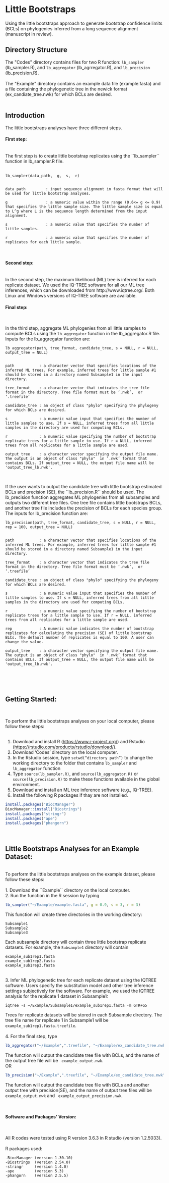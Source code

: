 # Little Bootstraps 
Using the little bootstraps approach to generate bootstrap confidence limits (BCLs) on phylogenies inferred from a long sequence alignment (manuscript in review).
<br />

## Directory Structure 
The "Codes" directory contains files for two R function: ``lb_sampler`` (lb_sampler.R), and ``lb_aggregator`` (lb_agrregator.R), and ``lb_precision`` (lb_precision.R). <br />
<br />
The "Example" directory contains an example data file (example.fasta) and a file containing the phylogenetic tree in the newick format (ex_candiate_tree.nwk) for which BCLs are desired. <br />
<br />

## Introduction
The little bootstraps analyses have three different steps. 
<br />
#### First step: 
<br />
The first step is to create little bootstrap replicates using the ``lb_sampler``  function in lb_sampler.R file. <br /><br /> 

```
lb_sampler(data_path,  g,  s,  r)


data_path         : input sequence alignment in fasta format that will be used for little bootstrap analyses. 

g                 : a numeric value within the range (0.6<= g <= 0.9) that specifies the little sample size. The little sample size is equal to L^g where L is the sequence length determined from the input alignment.  

s                 : a numeric value that specifies the number of little samples. 

r                 : a numeric value that specifies the number of replicates for each little sample.
```
<br />

#### Second step:

<br />
In the second step, the maximum likelihood (ML) tree is inferred for each replicate dataset. We used the IQ-TREE software for all our ML tree inferences, which can be downloaded from http://www.iqtree.org/. Both Linux and Windows versions of IQ-TREE software are available. 

<br />

#### Final step:

<br />

In the third step, aggregate ML phylogenies from all little samples to compute BCLs using the ``lb_aggregator``  function in the lb_aggregator.R file.  Inputs for the lb_aggregator function are:

```
lb_aggregator(path, tree_format, candidate_tree, s = NULL, r = NULL, output_tree = NULL)


path           : a character vector that specifies locations of the inferred ML trees. For example, inferred trees for little sample #1 should be stored in a directory named Subsample1 in the input directory.

tree_format    : a character vector that indicates the tree file format in the directory. Tree file format must be ‘.nwk’,  or ‘.treefile’

candidate_tree : an object of class "phylo" specifying the phylogeny for which BCLs are desired. 

s              : a numeric value input that specifies the number of little samples to use. If s = NULL, inferred trees from all little samples in the directory are used for computing BCLs. 

r              : a numeric value specifying the number of bootstrap replicate trees for a little sample to use. If r = NULL, inferred trees from all replicates for a little sample are used. 

output_tree    : a character vector specifying the output file name. The output is an object of class "phylo"  in ‘.nwk’ format that contains BCLs. If output_tree = NULL, the output file name will be 'output_tree_lb.nwk'.


```
<br />
If the user wants to output the candidate tree with little bootstrap estimated BCLs and precision (SE), the ``lb_precision.R`` should be used. The lb_precision function aggregates ML phylogenies from all subsamples and outputs two different tree files. One tree file contains little bootstraps BCLs, and another tree file includes the precision of BCLs for each species group. The inputs for lb_precision function are:

```
lb_precision(path, tree_format, candidate_tree, s = NULL, r = NULL, rep = 100, output_tree = NULL)


path           : a character vector that specifies locations of the inferred ML trees. For example, inferred trees for little sample #1 should be stored in a directory named Subsample1 in the input directory.

tree_format    : a character vector that indicates the tree file format in the directory. Tree file format must be ‘.nwk’,  or ‘.treefile’

candidate_tree : an object of class "phylo" specifying the phylogeny for which BCLs are desired. 

s              : a numeric value input that specifies the number of little samples to use. If s = NULL, inferred trees from all little samples in the directory are used for computing BCLs. 

r              : a numeric value specifying the number of bootstrap replicate trees for a little sample to use. If r = NULL, inferred trees from all replicates for a little sample are used. 

rep            : A numeric value indicates the number of bootstrap replicates for calculating the precision (SE) of little bootstrap BLCs. The default number of replicates is equal to 100. A user can change the value. 

output_tree    : a character vector specifying the output file name. The output is an object of class "phylo"  in ‘.nwk’ format that contains BCLs. If output_tree = NULL, the output file name will be 'output_tree_lb.nwk'.


```
<br />

<br />

## Getting Started:

<br />

To perform the little bootstraps analyses on your local computer, please follow these steps:<br /><br />
1.	Download and install R (https://www.r-project.org/) and Rstudio (https://rstudio.com/products/rstudio/download/).<br />
2.	Download ‘Codes’ directory on the local computer. <br />
3.	In the Rstudio session, type ``setwd(“directory path”)`` to change the working directory to the folder that contains ``lb_sampler`` and ``lb_aggregator`` function<br />
4.	Type ``source(lb_sampler.R)``, and ``source(lb_aggregator.R)`` or  ``source(lb_precision.R)`` to make these functions available in the global environment. <br />
5.	Download and install an ML tree inference software (e.g., IQ-TREE). <br />
6.	Install the following R packages if thay are not installed. 

```R
install.packages("BiocManager")
BiocManager::install("Biostrings")
install.packages("stringr")
install.packages("ape")
install.packages("phangorn")
```

<br />

## Little Bootstraps Analyses for an Example Dataset:

<br />
To perform the little bootstraps analyses on the example dataset, please follow these steps:<br /><br />
1.	Download the ``Example`` directory on the local computer. <br />
2.	Run the function in the R session by typing 

```R
lb_sampler("~/Example/example.fasta", g = 0.9, s = 3, r = 3)
```

This function will create three directories in the working directory:

```
Subsample1
Subsample2
Subsample3
```

Each subsample directory will contain three little bootstrap replicate datasets. For example, the ``Subsample1`` directory will contain 

```
example_sub1rep1.fasta
example_sub1rep2.fasta
example_sub1rep3.fasta
```
<br />
3.	Infer ML phylogenetic tree for each replicate dataset using the IQTREE software. Users specify the substitution model and other tree inference settings subjectively for the software. For example, we used the IQTREE analysis for the replicate 1 dataset in Subsample1:<br />

``` 
iqtree -s ~/Example/Subsample1/example_sub1rep1.fasta -m GTR+G5
```

Trees for replicate datasets will be stored in each Subsample directory. The tree file name for replicate 1 in Subsample1 will be `` example_sub1rep1.fasta.treefile``. <br /><br />
4.	For the final step, type 

```R
lb_aggregator("~/Example",".treefile", "~/Example/ex_candidate_tree.nwk", s = 3, r = 3,  output_tree = "example_output")
```
The function will output the candidate tree file with BCLs, and the name of the output tree file will be `` example_output.nwk``.<br />
OR
```R
lb_precision("~/Example",".treefile", "~/Example/ex_candidate_tree.nwk", s = 3, r = 3, rep = 100 , output_tree = "example_output")
```

The function will output the candidate tree file with BCLs and another output tree with precision(SE), and the name of output tree files will be `` example_output.nwk`` and `` example_output_precision.nwk``.<br />

<br />

#### Software and Packages' Version:

<br />

All R codes were tested using R version 3.6.3 in R studio (version 1.2.5033).
<br />  
R packages used:
<br />

```
-BiocManager (version 1.30.10)
-Biostrings  (version 2.54.0)
-stringr     (version 1.4.0)
-ape         (version 5.3)
-phangorn    (version 2.5.5)
```

<br />
<br />
